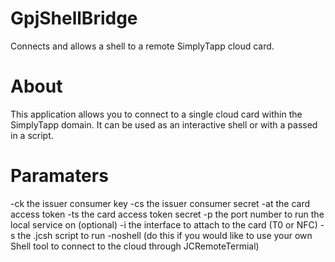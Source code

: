 GpjShellBridge
==============

Connects and allows a shell to a remote SimplyTapp cloud card.

About
=====
This application allows you to connect to a single cloud card
within the SimplyTapp domain. It can be used as an interactive
shell or with a passed in a script.

Paramaters
==========
-ck  the issuer consumer key
-cs  the issuer consumer secret
-at  the card access token
-ts  the card access token secret
-p the port number to run the local service on (optional)
-i  the interface to attach to the card (T0 or NFC)
-s the .jcsh script to run
-noshell  (do this if you would like to use your own Shell tool to connect to the cloud through JCRemoteTermial)

